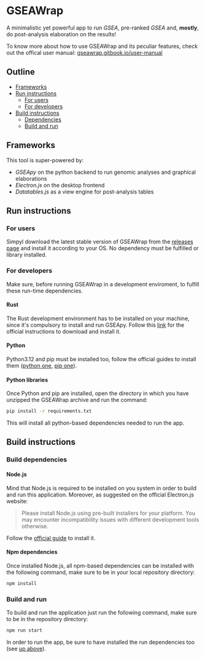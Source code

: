 # GSEAWrap

A minimalistic yet powerful app to run *GSEA*, pre-ranked *GSEA* and, **mostly**, do post-analysis elaboration on the results!

To know more about how to use GSEAWrap and its peculiar features, check out the offical user manual: [gseawrap.gitbook.io/user-manual](https://gseawrap.gitbook.io/user-manual)

## Outline

- [Frameworks](#frameworks)
- [Run instructions](#run-instructions)
  - [For users](#for-users)
  - [For developers](#for-developers)
- [Build instructions](#build-instructions)
  - [Dependencies](#build-dependencies)
  - [Build and run](#build-and-run)

## Frameworks

This tool is super-powered by:

- *GSEApy* on the python backend to run genomic analyses and graphical elaborations
- *Electron.js* on the desktop frontend
- *Datatables.js* as a view engine for post-analysis tables

## Run instructions

### For users

Simpyl download the latest stable version of GSEAWrap from the [releases page](https://github.com/DEIB-GECO/GSEAWrap/releases) and 
install it according to your OS. No dependency must be fulfilled or library installed.

### For developers

Make sure, before running GSEAWrap in a development enviroment, to fulfill these run-time dependencies.

#### Rust

The Rust development environment has to be installed on your machine, since it's compulsory to install and run GSEApy.
Follow this [link](https://www.rust-lang.org/tools/install) for the official instructions to download and install it.

#### Python

Python3.12 and pip must be installed too, follow the official guides to install them ([python one](https://www.python.org/downloads/), [pip one](https://pypi.org/project/pip/)).

#### Python libraries

Once Python and pip are installed, open the directory in which you have unzipped the GSEAWrap archive and run the command:

```bash
pip install -r requirements.txt
```

This will install all python-based dependencies needed to run the app.

## Build instructions

### Build dependencies

#### Node.js

Mind that Node.js is required to be installed on you system in order to build and run this application.
Moreover, as suggested on the official Electron.js website:
> Please install Node.js using pre-built installers for your platform. You may encounter incompatibility issues with different development tools otherwise.
>
Follow the [official guide](https://nodejs.org/en/download) to install it.

#### Npm dependencies

Once installed Node.js, all npm-based dependencies can be installed with the following command, make sure to be in your local repository directory:

```bash
npm install
```

### Build and run

To build and run the application just run the following command, make sure to be in the repository directory:

```bash
npm run start
```

In order to run the app, be sure to have installed the run dependencies too (see [up above](#run-dependencies)).
